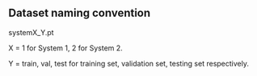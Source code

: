 ## Dataset naming convention
systemX_Y.pt

X = 1 for System 1, 2 for System 2.

Y = train, val, test for training set, validation set, testing set respectively.

